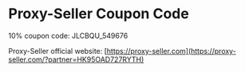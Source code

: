 # Proxy-Seller Coupon Code  

10% coupon code: JLCBQU_549676  
 
Proxy-Seller official website: [https://proxy-seller.com](https://proxy-seller.com/?partner=HK95OAD727RYTH)
